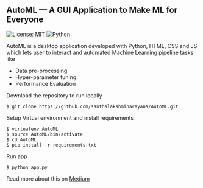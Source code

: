 ## AutoML — A GUI Application to Make ML for Everyone

[![License: MIT](https://img.shields.io/badge/License-MIT-yellow.svg?style=for-the-badge)](https://opensource.org/licenses/MIT) [![Python](https://img.shields.io/badge/Built_With-Python-blue?style=for-the-badge&logo=python)](https://www.python.org/)

AutoML is a desktop application developed with Python, HTML, CSS and JS which lets user to interact and automated Machine Learning pipeline tasks like
* Data pre-processing
* Hyper-parameter tuning
* Performance Evaluation

Download the repository to run locally 
```
$ git clone https://github.com/santhalakshminarayana/AutoML.git
```

Setup Virtual environment and install requirements
```
$ virtualenv AutoML
$ source AutoML/bin/activate
$ cd AutoML
$ pip install -r requirements.txt
```

Run app
```
$ python app.py
```

Read more about this on [Medium](https://medium.com/@santhalakshminarayana/automl-a-gui-application-to-make-ml-for-everyone-31d18ca84d89)
